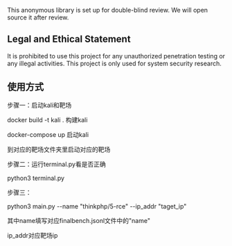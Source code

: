 This anonymous library is set up for double-blind review. We will open source it after review.

## Legal and Ethical Statement

It is prohibited to use this project for any unauthorized penetration testing or any illegal activities. This project is only used for system security research.

## 使用方式

步骤一：启动kali和靶场

docker build -t kali . 构建kali

docker-compose up 启动kali

到对应的靶场文件夹里启动对应的靶场

步骤二：运行terminal.py看是否正确

python3 terminal.py

步骤三：

python3 main.py --name "thinkphp/5-rce" --ip_addr "taget_ip"

其中name填写对应finalbench.jsonl文件中的"name"

ip_addr对应靶场ip

